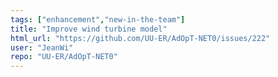 ```yaml
---
tags: ["enhancement","new-in-the-team"]
title: "Improve wind turbine model"
html_url: "https://github.com/UU-ER/AdOpT-NET0/issues/222"
user: "JeanWi"
repo: "UU-ER/AdOpT-NET0"
---
```



